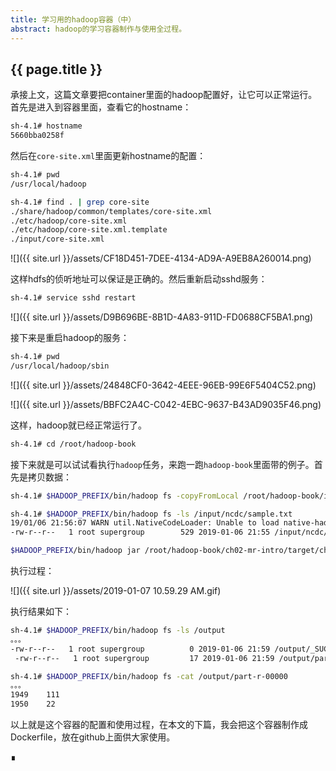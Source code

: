 ```yaml
---
title: 学习用的hadoop容器（中）
abstract: hadoop的学习容器制作与使用全过程。
---
```


## {{ page.title }}


承接上文，这篇文章要把container里面的hadoop配置好，让它可以正常运行。首先是进入到容器里面，查看它的hostname：

```bash
sh-4.1# hostname
5660bba0258f
```

然后在`core-site.xml`里面更新hostname的配置：

```bash
sh-4.1# pwd
/usr/local/hadoop
```

```bash
sh-4.1# find . | grep core-site
./share/hadoop/common/templates/core-site.xml
./etc/hadoop/core-site.xml
./etc/hadoop/core-site.xml.template
./input/core-site.xml
```

![]({{ site.url }}/assets/CF18D451-7DEE-4134-AD9A-A9EB8A260014.png)

这样hdfs的侦听地址可以保证是正确的。然后重新启动sshd服务：

```bash
sh-4.1# service sshd restart
```

![]({{ site.url }}/assets/D9B696BE-8B1D-4A83-911D-FD0688CF5BA1.png)

接下来是重启hadoop的服务：

```bash
sh-4.1# pwd
/usr/local/hadoop/sbin
```

![]({{ site.url }}/assets/24848CF0-3642-4EEE-96EB-99E6F5404C52.png)

![]({{ site.url }}/assets/BBFC2A4C-C042-4EBC-9637-B43AD9035F46.png)

这样，hadoop就已经正常运行了。

```bash
sh-4.1# cd /root/hadoop-book
```

接下来就是可以试试看执行`hadoop`任务，来跑一跑`hadoop-book`里面带的例子。首先是拷贝数据：

```bash
sh-4.1# $HADOOP_PREFIX/bin/hadoop fs -copyFromLocal /root/hadoop-book/input /input2
```

```bash
sh-4.1# $HADOOP_PREFIX/bin/hadoop fs -ls /input/ncdc/sample.txt
19/01/06 21:56:07 WARN util.NativeCodeLoader: Unable to load native-hadoop library for your platform... using builtin-java classes where applicable
-rw-r--r--   1 root supergroup        529 2019-01-06 21:55 /input/ncdc/sample.txt
```

```bash
$HADOOP_PREFIX/bin/hadoop jar /root/hadoop-book/ch02-mr-intro/target/ch02-mr-intro-4.0.jar MaxTemperature /input/ncdc/sample.txt /output
```

执行过程：

![]({{ site.url }}/assets/2019-01-07 10.59.29 AM.gif)

执行结果如下：

```bash
sh-4.1# $HADOOP_PREFIX/bin/hadoop fs -ls /output
。。。
-rw-r--r--   1 root supergroup          0 2019-01-06 21:59 /output/_SUCCESS
 -rw-r--r--   1 root supergroup         17 2019-01-06 21:59 /output/part-r-00000
```

```bash
sh-4.1# $HADOOP_PREFIX/bin/hadoop fs -cat /output/part-r-00000
。。。
1949	111
1950	22
```

以上就是这个容器的配置和使用过程，在本文的下篇，我会把这个容器制作成Dockerfile，放在github上面供大家使用。

∎



